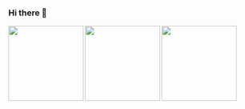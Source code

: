 ### Hi there 👋

<div class="container">
  <a href="https://github.com/jbakhtin" >
    <img src="https://github-readme-stats.vercel.app/api/top-langs/?username=jbakhtin&layout=compact&&bg_color=45,622ce0,cd996a,ffdc14&text_color=fff&title_color=fff&hide=html,tex" align="left" height="150px"/>
  </a>
  <a href="https://github.com/jbakhtin" >
    <img src="https://github-readme-stats.vercel.app/api?username=jbakhtin&show_icons=true&bg_color=45,ffdc14,cd996a,622ce0&text_color=fff&title_color=fff&icon_color=fff&hide=stars&include_all_commits=true&hide_rank=true" align="left" height="150px"/>
  </a>
</div>

<div class="container">
  <a href="https://leetcode.com/jbakhtin/" >
    <img src="https://leetcard.jacoblin.cool/jbakhtin" align="left" height="150px"/>
  </a>
</div>

<!--
**jbakhtin/jbakhtin** is a ✨ _special_ ✨ repository because its `README.md` (this file) appears on your GitHub profile.

Here are some ideas to get you started:

- 🔭 I’m currently working on ...
- 🌱 I’m currently learning ...
- 👯 I’m looking to collaborate on ...
- 🤔 I’m looking for help with ...
- 💬 Ask me about ...
- 📫 How to reach me: ...
- 😄 Pronouns: ...
- ⚡ Fun fact: ...
-->
